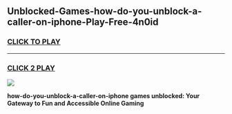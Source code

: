 
## Unblocked-Games-how-do-you-unblock-a-caller-on-iphone-Play-Free-4n0id
<h3>
<a href="https://premium76.site?title=how-do-you-unblock-a-caller-on-iphone&ref=23A">CLICK TO PLAY</a></h3>
<hr>

<h3>
<a href="https://premium76.site?title=how-do-you-unblock-a-caller-on-iphone&ref=23A">CLICK 2 PLAY</a>
  
</h3>

<a href="https://premium76.site?title=how-do-you-unblock-a-caller-on-iphone&ref=23A"><img src="https://clearcache.store/games.png"></a>


**how-do-you-unblock-a-caller-on-iphone games unblocked: Your Gateway to Fun and Accessible Online Gaming**
